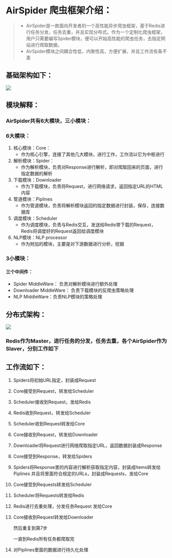 # AirSpider 爬虫框架介绍：

> + AirSpider是一款面向开发者的一个高性能异步爬虫框架，基于Redis进行任务分发，任务去重，并且实现分布式。作为一个定制化爬虫框架，用户只需要编写Spider模块，便可以开始高性能的爬虫任务，去指定网站进行爬取数据。
> + AirSpider模块之间耦合性低，内聚性高，方便扩展，并且工作流有条不紊
>
> 

## 基础架构如下：
![](https://github.com/Xunzhuo/AirSpider/raw/master/basis.png)


## 模块解释：

### AirSpider共有6大模块，三小模块：

### 6大模块：

1. 核心模块：Core：
   + 作为核心引擎，连接了其他几大模块，进行工作，工作流以它为中枢进行
2. 解析模块：Spider：
   + 作为解析模块，负责对Response进行解析，即对爬取回来的页面，进行指定数据的解析
3. 下载模块：Downloader
   + 作为下载模块，负责将Request，进行网络请求，返回指定URL的HTML内容
4. 管道模块：Piplines
   + 作为管道模块，负责将解析模块返回的指定数据进行封装，保存，连接数据库
5. 调度模块：Scheduler
   + 作为调度模块，负责与Redis交互，发送给Redis带下载的Request，Redis将调度好的Request返回给调度模块
6. NLP模块：NLP processor
   + 作为附加的模块，主要是对下游数据进行分析，挖掘

### 3小模块：

#### 三个中间件：

+ Spider MiddleWare： 负责对解析模块进行额外处理
+ Downloader MiddleWare： 负责下载模块的反爬虫策略处理
+ NLP MiddleWare：负责NLP模块的策略处理

## 分布式架构：
![](https://github.com/Xunzhuo/AirSpider/raw/master/cloud.png)


### Redis作为Master，进行任务的分发，任务去重，各个AirSpider作为Slaver，分别工作如下



## 工作流如下：

1. Spiders将初始URL指定，封装成Request

2. Core接受到Request，转发给Scheduler

3. Scheduler接收到Request，发给Redis

4. Redis收到Request，转发给Scheduler

5. Scheduler收到Request转发给Core

6. Core接收到Request，转发给Downloader

7. Downloader将Request进行网络爬取指定URL，返回数据封装成Response

8. Core接受到Response，转发给Spiders

9. Spiders将Response里的内容进行解析获取指定内容，封装成Items转发给Piplines 并且将里面符合规定的URLs，封装成Requests，发给Core

10. Core接受到Requests转发给Scheduler

11. Scheduler将Requests转发给Redis

12. Redis进行去重处理，分发任务Request 发给Core

13. Core接收到Request转发给Downloader

    然后重复到第7步

    一直到Redis所有任务都爬取完

14. 对Piplines里面的数据进行持久化处理
